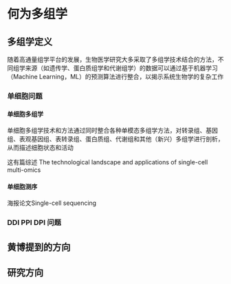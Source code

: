 # 何为多组学

## 多组学定义

随着高通量组学平台的发展，生物医学研究大多采取了多组学技术结合的方法，不同组学来源（如遗传学、蛋白质组学和代谢组学）的数据可以通过基于机器学习（Machine Learning，ML）的预测算法进行整合，以揭示系统生物学的复杂工作

### 单细胞问题

#### 单细胞多组学

单细胞多组学技术和方法通过同时整合各种单模态多组学方法，对转录组、基因组、表观基因组、表转录组、蛋白质组、代谢组和其他（新兴）多组学进行剖析，从而描述细胞状态和活动

这有篇综述 The technological landscape and applications of single-cell multi-omics

#### 单细胞测序

海报论文Single-cell sequencing

### DDI PPI DPI 问题



## 黄博提到的方向

## 研究方向